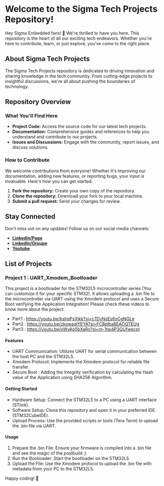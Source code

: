 # Welcome to the Sigma Tech Projects Repository!

Hey Sigma Embedded fans! 🎉 We're thrilled to have you here. This repository is the heart of all our exciting tech endeavors. Whether you're here to contribute, learn, or just explore, you've come to the right place.

## About Sigma Tech Projects
The Sigma Tech Projects repository is dedicated to driving innovation and sharing knowledge in the tech community. From cutting-edge projects to insightful discussions, we're all about pushing the boundaries of technology.

## Repository Overview

### What You'll Find Here
- **Project Code:** Access the source code for our latest tech projects.
- **Documentation:** Comprehensive guides and references to help you understand and contribute to our projects.
- **Issues and Discussions:** Engage with the community, report issues, and discuss solutions.

### How to Contribute
We welcome contributions from everyone! Whether it's improving our documentation, adding new features, or reporting bugs, your input is invaluable. Here's how you can get started:
1. **Fork the repository:** Create your own copy of the repository.
2. **Clone the repository:** Download your fork to your local machine.
3. **Submit a pull request:** Send your changes for review.

## Stay Connected
Don't miss out on any updates! Follow us on our social media channels:
- **[LinkedIn/Page](https://www.linkedin.com/company/sigma-embedded)**
- **[LinkedIn/Groupe](https://www.linkedin.com/groups/12842283/)**
- **[Youtube](https://www.youtube.com/@SigmaEmbedded-md4dm)**

## List of Projects
### Project 1 : UART_Xmodem_Bootloader

This project is a bootloader for the STM32L5 microcontroller series (You can customize it for your specific STM32). It allows uploading a .bin file to the microcontroller via UART using the Xmodem protocol and uses a Secure Boot verifying the Application Integration!
Please check these videos to know more about the project:
- Part1 : https://youtu.be/kslrqPsXlkk?si=c7DvNsEs6xCgNGLe
- Part2 : https://youtu.be/zkowaqlYEYA?si=FCBelba8EAOQTEUg
- Part3 : https://youtu.be/xWvAp5bXaRo?si=m-1tw4P3QUfwecpI

#### Features
- UART Communication: Utilizes UART for serial communication between the host PC and the STM32L5.
- Xmodem Protocol: Implements the Xmodem protocol for reliable file transfer.
- Secure Boot : Adding the Integrity verification by calculating the Hash value of the Application using SHA256 Algorithm.

#### Getting Started
- Hardware Setup: Connect the STM32L5 to a PC using a UART interface (STlink).
- Software Setup: Clone this repository and open it in your preferred IDE (STM32CubeIDE).
- Upload Process: Use the provided scripts or tools (Tera Term) to upload the .bin file via UART.

#### Usage
1. Prepare the .bin File: Ensure your firmware is compiled into a .bin file and see the magic of the postbuild ;) 
2. Run the Bootloader: Start the bootloader on the STM32L5.
3. Upload the File: Use the Xmodem protocol to upload the .bin file with metadata from your PC to the STM32L5.

Happy coding! 🚀
